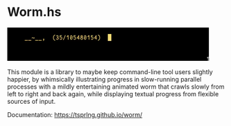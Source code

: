 # Worm.hs

![](docs/illustration.gif)

This module is a library to maybe keep command-line tool users slightly happier, by whimsically illustrating progress in slow-running parallel processes with a mildly entertaining animated worm that crawls slowly from left to right and back again, while displaying textual progress from flexible sources of input.

Documentation: https://tsprlng.github.io/worm/

